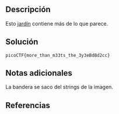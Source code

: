 ## Descripción
Esto [jardín](https://jupiter.challenges.picoctf.org/static/d0e1ffb10fc0017c6a82c57900f3ffe3/garden.jpg) contiene más de lo que parece.
## Solución
`picoCTF{more_than_m33ts_the_3y3eBdBd2cc}`
## Notas adicionales
La bandera se saco del strings de la imagen.
## Referencias

